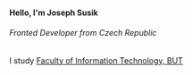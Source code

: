 #### Hello, I'm Joseph Susik
###### Fronted Developer from Czech Republic
I study [Faculty of Information Technology, BUT](https://www.fit.vut.cz/.en)


<!---
JosephSusik/JosephSusik is a ✨ special ✨ repository because its `README.md` (this file) appears on your GitHub profile.
You can click the Preview link to take a look at your changes.
--->
